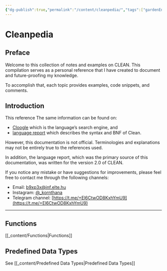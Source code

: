 ```yaml
---
{"dg-publish":true,"permalink":"/content/cleanpedia/","tags":["gardenEntry"],"created":"2023-07-03T09:13:49.105+02:00","updated":"2023-07-08T18:29:17.803+02:00"}
---
```




# Cleanpedia

## Preface

Welcome to this collection of notes and examples on CLEAN. 
This compilation serves as a personal reference that I have created to document and future-proofing my knowledge.

To accomplish that, each topic provides examples, code snippets, and comments.

## Introduction

This reference 
The same information can be found on:

- [Cloogle](https://cloogle.org/) which is the language’s search engine, and
- [language report](https://cloogle.org/doc/) which describes the syntax and BNF of Clean.

However, this documentation is not official.
Terminologies and explanations may not be entirely true to the references used.

In addition, the language report, which was the primary source of this documentation, was written for the version 2.0 of CLEAN.

If you notice any mistake or have suggestions for improvements, please feel free to contact me through the following channels:

- Email: [b9xp3x@inf.elte.hu](mailto:b9xp3x@inf.elte.hu)
- Instagram: [@\_kornthana](https://www.instagram.com/_kornthana/)
- Telegram channel: [https://t.me/+El6CtwOD8KxhYmU9](https://t.me/+El6CtwOD8KxhYmU9)

---

## Functions

[[_content/Functions\|Functions]]

## Predefined Data Types

See [[_content/Predefined Data Types\|Predefined Data Types]]